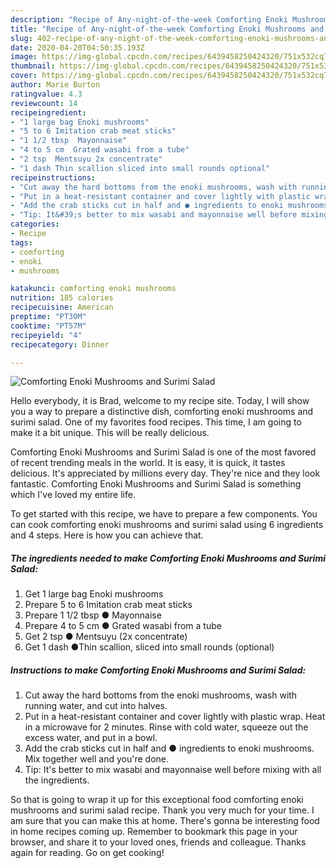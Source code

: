 ```yaml
---
description: "Recipe of Any-night-of-the-week Comforting Enoki Mushrooms and Surimi Salad"
title: "Recipe of Any-night-of-the-week Comforting Enoki Mushrooms and Surimi Salad"
slug: 402-recipe-of-any-night-of-the-week-comforting-enoki-mushrooms-and-surimi-salad
date: 2020-04-20T04:50:35.193Z
image: https://img-global.cpcdn.com/recipes/6439458250424320/751x532cq70/comforting-enoki-mushrooms-and-surimi-salad-recipe-main-photo.jpg
thumbnail: https://img-global.cpcdn.com/recipes/6439458250424320/751x532cq70/comforting-enoki-mushrooms-and-surimi-salad-recipe-main-photo.jpg
cover: https://img-global.cpcdn.com/recipes/6439458250424320/751x532cq70/comforting-enoki-mushrooms-and-surimi-salad-recipe-main-photo.jpg
author: Marie Burton
ratingvalue: 4.3
reviewcount: 14
recipeingredient:
- "1 large bag Enoki mushrooms"
- "5 to 6 Imitation crab meat sticks"
- "1 1/2 tbsp  Mayonnaise"
- "4 to 5 cm  Grated wasabi from a tube"
- "2 tsp  Mentsuyu 2x concentrate"
- "1 dash Thin scallion sliced into small rounds optional"
recipeinstructions:
- "Cut away the hard bottoms from the enoki mushrooms, wash with running water, and cut into halves."
- "Put in a heat-resistant container and cover lightly with plastic wrap. Heat in a microwave for 2 minutes. Rinse with cold water, squeeze out the excess water, and put in a bowl."
- "Add the crab sticks cut in half and ● ingredients to enoki mushrooms. Mix together well and you&#39;re done."
- "Tip: It&#39;s better to mix wasabi and mayonnaise well before mixing with all the ingredients."
categories:
- Recipe
tags:
- comforting
- enoki
- mushrooms

katakunci: comforting enoki mushrooms 
nutrition: 185 calories
recipecuisine: American
preptime: "PT30M"
cooktime: "PT57M"
recipeyield: "4"
recipecategory: Dinner

---
```



![Comforting Enoki Mushrooms and Surimi Salad](https://img-global.cpcdn.com/recipes/6439458250424320/751x532cq70/comforting-enoki-mushrooms-and-surimi-salad-recipe-main-photo.jpg)

Hello everybody, it is Brad, welcome to my recipe site. Today, I will show you a way to prepare a distinctive dish, comforting enoki mushrooms and surimi salad. One of my favorites food recipes. This time, I am going to make it a bit unique. This will be really delicious.

Comforting Enoki Mushrooms and Surimi Salad is one of the most favored of recent trending meals in the world. It is easy, it is quick, it tastes delicious. It's appreciated by millions every day. They're nice and they look fantastic. Comforting Enoki Mushrooms and Surimi Salad is something which I've loved my entire life.




To get started with this recipe, we have to prepare a few components. You can cook comforting enoki mushrooms and surimi salad using 6 ingredients and 4 steps. Here is how you can achieve that.

<!--inarticleads1-->

##### The ingredients needed to make Comforting Enoki Mushrooms and Surimi Salad:

1. Get 1 large bag Enoki mushrooms
1. Prepare 5 to 6 Imitation crab meat sticks
1. Prepare 1 1/2 tbsp ● Mayonnaise
1. Prepare 4 to 5 cm ● Grated wasabi from a tube
1. Get 2 tsp ● Mentsuyu (2x concentrate)
1. Get 1 dash ●Thin scallion, sliced into small rounds (optional)




<!--inarticleads2-->

##### Instructions to make Comforting Enoki Mushrooms and Surimi Salad:

1. Cut away the hard bottoms from the enoki mushrooms, wash with running water, and cut into halves.
1. Put in a heat-resistant container and cover lightly with plastic wrap. Heat in a microwave for 2 minutes. Rinse with cold water, squeeze out the excess water, and put in a bowl.
1. Add the crab sticks cut in half and ● ingredients to enoki mushrooms. Mix together well and you&#39;re done.
1. Tip: It&#39;s better to mix wasabi and mayonnaise well before mixing with all the ingredients.




So that is going to wrap it up for this exceptional food comforting enoki mushrooms and surimi salad recipe. Thank you very much for your time. I am sure that you can make this at home. There's gonna be interesting food in home recipes coming up. Remember to bookmark this page in your browser, and share it to your loved ones, friends and colleague. Thanks again for reading. Go on get cooking!
